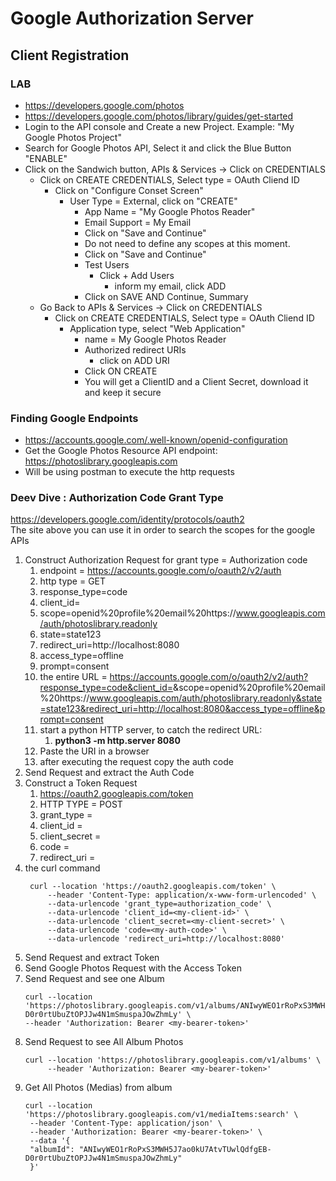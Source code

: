 # Google Authorization Server

## Client Registration

### LAB
* https://developers.google.com/photos
* https://developers.google.com/photos/library/guides/get-started
* Login to the API console and Create a new Project. Example: "My Google Photos Project"
* Search for Google Photos API, Select it and click the Blue Button "ENABLE"
* Click on the Sandwich button, APIs & Services -> Click on CREDENTIALS
  * Click on CREATE CREDENTIALS, Select type = OAuth Cliend ID
    * Click on "Configure Conset Screen"
      * User Type = External, click on "CREATE"
        * App Name = "My Google Photos Reader"
        * Email Support = My Email
        * Click on "Save and Continue"
        * Do not need to define any scopes at this moment.
        * Click on "Save and Continue"
        * Test Users
          * Click + Add Users
            * inform my email, click ADD
        * Click on SAVE AND Continue, Summary
  * Go Back to APIs & Services -> Click on CREDENTIALS
    * Click on CREATE CREDENTIALS, Select type = OAuth Cliend ID
      * Application type, select "Web Application"
        * name = My Google Photos Reader
        * Authorized redirect URIs
          * click on ADD URI
        * Click ON CREATE
        * You will get a ClientID and a Client Secret, download it and keep it secure


### Finding Google Endpoints
* https://accounts.google.com/.well-known/openid-configuration
* Get the Google Photos Resource API endpoint: https://photoslibrary.googleapis.com
* Will be using postman to execute the http requests


### Deev Dive : Authorization Code Grant Type
https://developers.google.com/identity/protocols/oauth2  
The site above you can use it in order to search the scopes for the google APIs

1. Construct Authorization Request for grant type = Authorization code
   1. endpoint = https://accounts.google.com/o/oauth2/v2/auth
   2. http type = GET
   3. response_type=code
   4. client_id=<my-client-id>
   5. scope=openid%20profile%20email%20https://www.googleapis.com/auth/photoslibrary.readonly
   6. state=state123
   7. redirect_uri=http://localhost:8080
   8. access_type=offline
   9. prompt=consent
   10. the entire URL = https://accounts.google.com/o/oauth2/v2/auth?response_type=code&client_id=<my-client-id>&scope=openid%20profile%20email%20https://www.googleapis.com/auth/photoslibrary.readonly&state=state123&redirect_uri=http://localhost:8080&access_type=offline&prompt=consent
   11. start a python HTTP server, to catch the redirect URL:
       1.  **python3 -m http.server 8080**
   12. Paste the URI in a browser
   13. after executing the request copy the auth code
2. Send Request and extract the Auth Code
3. Construct a Token Request
   1. https://oauth2.googleapis.com/token
   2. HTTP TYPE = POST
   3. grant_type =
   4. client_id =
   5. client_secret =
   6. code =
   7. redirect_uri =
4. the curl command
   ```
    curl --location 'https://oauth2.googleapis.com/token' \
        --header 'Content-Type: application/x-www-form-urlencoded' \
        --data-urlencode 'grant_type=authorization_code' \
        --data-urlencode 'client_id=<my-client-id>' \
        --data-urlencode 'client_secret=<my-client-secret>' \
        --data-urlencode 'code=<my-auth-code>' \
        --data-urlencode 'redirect_uri=http://localhost:8080'
   ```
5. Send Request and extract Token
6. Send Google Photos Request with the Access Token
7. Send Request and see one Album 
    ```
    curl --location 'https://photoslibrary.googleapis.com/v1/albums/ANIwyWEO1rRoPxS3MWH5J7ao0kU7AtvTUwlQdfgEB-D0r0rtUbuZtOPJJw4N1mSmuspaJOwZhmLy' \
    --header 'Authorization: Bearer <my-bearer-token>'
    ```
8. Send Request to see All Album Photos
   ```
   curl --location 'https://photoslibrary.googleapis.com/v1/albums' \
        --header 'Authorization: Bearer <my-bearer-token>'
   ```
9. Get All Photos (Medias) from album
   ```
   curl --location 'https://photoslibrary.googleapis.com/v1/mediaItems:search' \
    --header 'Content-Type: application/json' \
    --header 'Authorization: Bearer <my-bearer-token>' \
    --data '{
    "albumId": "ANIwyWEO1rRoPxS3MWH5J7ao0kU7AtvTUwlQdfgEB-D0r0rtUbuZtOPJJw4N1mSmuspaJOwZhmLy"
    }'
   ```